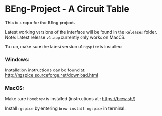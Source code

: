# BEng-Project - A Circuit Table
This is a repo for the BEng project. 

Latest working versions of the interface will be found in the `Releases` folder.
Note: Latest release `v1.app` currently only works on MacOS.

To run, make sure the latest version of `ngspice` is installed:

### Windows:
  
  Installation instructions can be found at: http://ngspice.sourceforge.net/download.html
  
### MacOS: 
  
  Make sure `Homebrew` is installed (instructions at : https://brew.sh/)
  
  Install `ngspice` by entering `brew install ngspice` in terminal.
